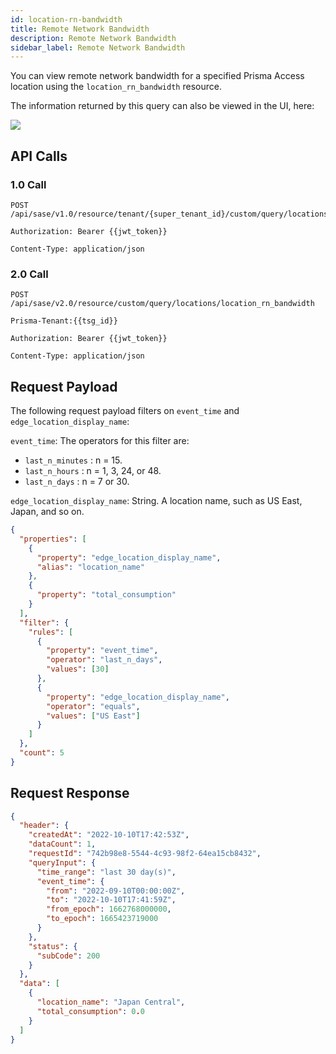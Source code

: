 ```yaml
---
id: location-rn-bandwidth
title: Remote Network Bandwidth
description: Remote Network Bandwidth
sidebar_label: Remote Network Bandwidth
---
```


You can view remote network bandwidth for a specified Prisma Access location using the `location_rn_bandwidth` resource.

The information returned by this query can also be viewed in the UI, here:

![](/access/img/location_rn_bandwidth_img.png)

## API Calls

### 1.0 Call

    POST /api/sase/v1.0/resource/tenant/{super_tenant_id}/custom/query/locations/location_rn_bandwidth

    Authorization: Bearer {{jwt_token}}

    Content-Type: application/json

### 2.0 Call

    POST /api/sase/v2.0/resource/custom/query/locations/location_rn_bandwidth

    Prisma-Tenant:{{tsg_id}}

    Authorization: Bearer {{jwt_token}}

    Content-Type: application/json

## Request Payload

The following request payload filters on `event_time` and `edge_location_display_name`:

`event_time`: The operators for this filter are:

- `last_n_minutes` : n = 15.
- `last_n_hours` : n = 1, 3, 24, or 48.
- `last_n_days` : n = 7 or 30.

`edge_location_display_name`: String. A location name, such as US East, Japan, and so on.

```json
{
  "properties": [
    {
      "property": "edge_location_display_name",
      "alias": "location_name"
    },
    {
      "property": "total_consumption"
    }
  ],
  "filter": {
    "rules": [
      {
        "property": "event_time",
        "operator": "last_n_days",
        "values": [30]
      },
      {
        "property": "edge_location_display_name",
        "operator": "equals",
        "values": ["US East"]
      }
    ]
  },
  "count": 5
}
```

## Request Response

```json
{
  "header": {
    "createdAt": "2022-10-10T17:42:53Z",
    "dataCount": 1,
    "requestId": "742b98e8-5544-4c93-98f2-64ea15cb8432",
    "queryInput": {
      "time_range": "last 30 day(s)",
      "event_time": {
        "from": "2022-09-10T00:00:00Z",
        "to": "2022-10-10T17:41:59Z",
        "from_epoch": 1662768000000,
        "to_epoch": 1665423719000
      }
    },
    "status": {
      "subCode": 200
    }
  },
  "data": [
    {
      "location_name": "Japan Central",
      "total_consumption": 0.0
    }
  ]
}
```

